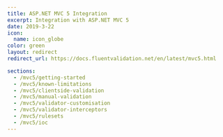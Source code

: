 ```yaml
---
title: ASP.NET MVC 5 Integration
excerpt: Integration with ASP.NET MVC 5
date: 2019-3-22
icon:
  name: icon_globe
color: green
layout: redirect
redirect_url: https://docs.fluentvalidation.net/en/latest/mvc5.html

sections:
  - /mvc5/getting-started
  - /mvc5/known-limitations
  - /mvc5/clientside-validation
  - /mvc5/manual-validation
  - /mvc5/validator-customisation
  - /mvc5/validator-interceptors
  - /mvc5/rulesets
  - /mvc5/ioc
---
```

